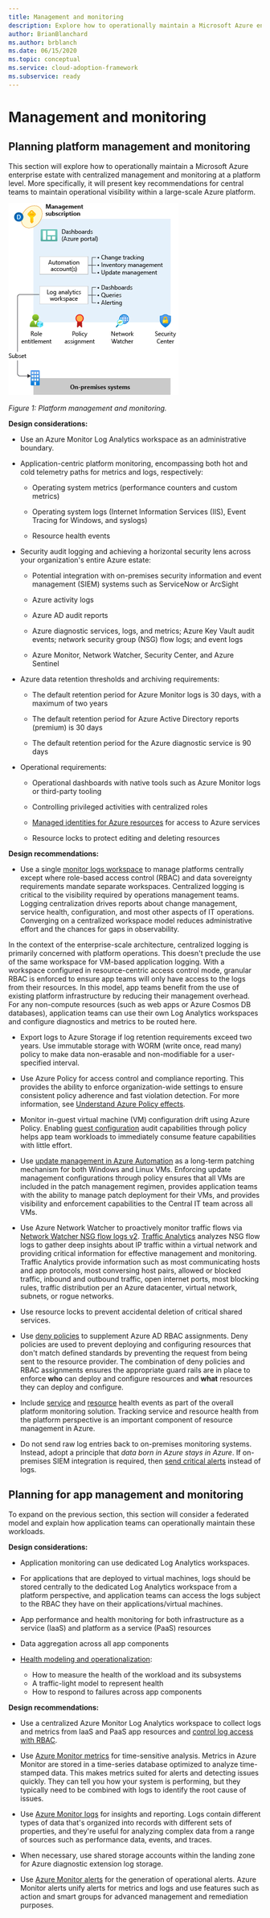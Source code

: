 ```yaml
---
title: Management and monitoring
description: Explore how to operationally maintain a Microsoft Azure enterprise estate with centralized management and monitoring at a platform level.
author: BrianBlanchard
ms.author: brblanch
ms.date: 06/15/2020
ms.topic: conceptual
ms.service: cloud-adoption-framework
ms.subservice: ready
---
```


# Management and monitoring

## Planning platform management and monitoring

This section will explore how to operationally maintain a Microsoft Azure enterprise estate with centralized management and monitoring at a platform level. More specifically, it will present key recommendations for central teams to maintain operational visibility within a large-scale Azure platform.

![Management and monitoring](./media/management-and-monitoring.png)

_Figure 1: Platform management and monitoring._

<!-- cSpell:ignore syslogs SIEM -->

**Design considerations:**

- Use an Azure Monitor Log Analytics workspace as an administrative boundary.

- Application-centric platform monitoring, encompassing both hot and cold telemetry paths for metrics and logs, respectively:

  - Operating system metrics (performance counters and custom metrics)

  - Operating system logs (Internet Information Services (IIS), Event Tracing for Windows, and syslogs)

  - Resource health events

- Security audit logging and achieving a horizontal security lens across your organization's entire Azure estate:

  - Potential integration with on-premises security information and event management (SIEM) systems such as ServiceNow or ArcSight

  - Azure activity logs

  - Azure AD audit reports

  - Azure diagnostic services, logs, and metrics; Azure Key Vault audit events; network security group (NSG) flow logs; and event logs

  - Azure Monitor, Network Watcher, Security Center, and Azure Sentinel

- Azure data retention thresholds and archiving requirements:

  - The default retention period for Azure Monitor logs is 30 days, with a maximum of two years

  - The default retention period for Azure Active Directory reports (premium) is 30 days

  - The default retention period for the Azure diagnostic service is 90 days

- Operational requirements:

  - Operational dashboards with native tools such as Azure Monitor logs or third-party tooling

  - Controlling privileged activities with centralized roles

  - [Managed identities for Azure resources](https://docs.microsoft.com/azure/active-directory/managed-identities-azure-resources/overview) for access to Azure services

  - Resource locks to protect editing and deleting resources

**Design recommendations:**

- Use a single [monitor logs workspace](https://docs.microsoft.com/azure/azure-monitor/platform/design-logs-deployment) to manage platforms centrally except where role-based access control (RBAC) and data sovereignty requirements mandate separate workspaces. Centralized logging is critical to the visibility required by operations management teams. Logging centralization drives reports about change management, service health, configuration, and most other aspects of IT operations. Converging on a centralized workspace model reduces administrative effort and the chances for gaps in observability.

In the context of the enterprise-scale architecture, centralized logging is primarily concerned with platform operations. This doesn't preclude the use of the same workspace for VM-based application logging. With a workspace configured in resource-centric access control mode, granular RBAC is enforced to ensure app teams will only have access to the logs from their resources. In this model, app teams benefit from the use of existing platform infrastructure by reducing their management overhead. For any non-compute resources (such as web apps or Azure Cosmos DB databases), application teams can use their own Log Analytics workspaces and configure diagnostics and metrics to be routed here.

<!-- docsTest:ignore WORM -->

- Export logs to Azure Storage if log retention requirements exceed two years. Use immutable storage with WORM (write once, read many) policy to make data non-erasable and non-modifiable for a user-specified interval.

- Use Azure Policy for access control and compliance reporting. This provides the ability to enforce organization-wide settings to ensure consistent policy adherence and fast violation detection. For more information, see [Understand Azure Policy effects](https://docs.microsoft.com/azure/governance/policy/concepts/effects).

- Monitor in-guest virtual machine (VM) configuration drift using Azure Policy. Enabling [guest configuration](https://docs.microsoft.com/azure/governance/policy/concepts/guest-configuration) audit capabilities through policy helps app team workloads to immediately consume feature capabilities with little effort.

- Use [update management in Azure Automation](https://docs.microsoft.com/azure/automation/automation-update-management) as a long-term patching mechanism for both Windows and Linux VMs. Enforcing update management configurations through policy ensures that all VMs are included in the patch management regimen, provides application teams with the ability to manage patch deployment for their VMs, and provides visibility and enforcement capabilities to the Central IT team across all VMs.

- Use Azure Network Watcher to proactively monitor traffic flows via [Network Watcher NSG flow logs v2](https://docs.microsoft.com/azure/network-watcher/network-watcher-nsg-flow-logging-overview). [Traffic Analytics](https://docs.microsoft.com/azure/network-watcher/traffic-analytics) analyzes NSG flow logs to gather deep insights about IP traffic within a virtual network and providing critical information for effective management and monitoring. Traffic Analytics provide information such as most communicating hosts and app protocols, most conversing host pairs, allowed or blocked traffic, inbound and outbound traffic, open internet ports, most blocking rules, traffic distribution per an Azure datacenter, virtual network, subnets, or rogue networks.

- Use resource locks to prevent accidental deletion of critical shared services.

- Use [deny policies](https://docs.microsoft.com/azure/governance/policy/concepts/effects#deny) to supplement Azure AD RBAC assignments. Deny policies are used to prevent deploying and configuring resources that don't match defined standards by preventing the request from being sent to the resource provider. The combination of deny policies and RBAC assignments ensures the appropriate guard rails are in place to enforce **who** can deploy and configure resources and **what** resources they can deploy and configure.

- Include [service](https://docs.microsoft.com/azure/service-health/service-health-overview) and [resource](https://docs.microsoft.com/azure/service-health/resource-health-overview) health events as part of the overall platform monitoring solution. Tracking service and resource health from the platform perspective is an important component of resource management in Azure.

- Do not send raw log entries back to on-premises monitoring systems. Instead, adopt a principle that *data born in Azure stays in Azure*. If on-premises SIEM integration is required, then [send critical alerts](https://docs.microsoft.com/azure/security-center/continuous-export) instead of logs.

## Planning for app management and monitoring

To expand on the previous section, this section will consider a federated model and explain how application teams can operationally maintain these workloads.

**Design considerations:**

- Application monitoring can use dedicated Log Analytics workspaces.

- For applications that are deployed to virtual machines, logs should be stored centrally to the dedicated Log Analytics workspace from a platform perspective, and application teams can access the logs subject to the RBAC they have on their applications/virtual machines.

- App performance and health monitoring for both infrastructure as a service (IaaS) and platform as a service (PaaS) resources

- Data aggregation across all app components

- [Health modeling and operationalization](https://docs.microsoft.com/azure/cloud-adoption-framework/manage/monitor/cloud-models-monitor-overview):

  - How to measure the health of the workload and its subsystems
  - A traffic-light model to represent health
  - How to respond to failures across app components

**Design recommendations:**

- Use a centralized Azure Monitor Log Analytics workspace to collect logs and metrics from IaaS and PaaS app resources and [control log access with RBAC](https://docs.microsoft.com/azure/azure-monitor/platform/design-logs-deployment#access-control-overview).

- Use [Azure Monitor metrics](https://docs.microsoft.com/azure/azure-monitor/platform/data-platform-metrics) for time-sensitive analysis. Metrics in Azure Monitor are stored in a time-series database optimized to analyze time-stamped data. This makes metrics suited for alerts and detecting issues quickly. They can tell you how your system is performing, but they typically need to be combined with logs to identify the root cause of issues.

- Use [Azure Monitor logs](https://docs.microsoft.com/azure/azure-monitor/platform/data-platform-logs) for insights and reporting. Logs contain different types of data that's organized into records with different sets of properties, and they're useful for analyzing complex data from a range of sources such as performance data, events, and traces.

- When necessary, use shared storage accounts within the landing zone for Azure diagnostic extension log storage.

- Use [Azure Monitor alerts](https://docs.microsoft.com/azure/azure-monitor/platform/alerts-overview) for the generation of operational alerts. Azure Monitor alerts unify alerts for metrics and logs and use features such as action and smart groups for advanced management and remediation purposes.
